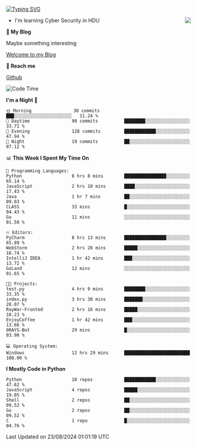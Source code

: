 [![Typing SVG](https://readme-typing-svg.herokuapp.com?font=Fira+Code&pause=1000&random=false&width=450&height=60&lines=Hello+%F0%9F%91%8B%F0%9F%8F%BB;I'm+JBNRZ)](https://git.io/typing-svg)

<a href="#">
  <img align="right" src="https://github-readme-stats.vercel.app/api?username=JBNRZ&show_icons=true&bg_color=15,f2f7fd,E0EAFC" />
</a>

- I'm learning Cyber Security in HDU

 **🌱 My Blog**

Maybe something interesting

[Welcome to my Blog](https://jbnrz.com.cn/)

 **💬 Reach me** 

[Github](https://github.com/JBNRZ)


<!--START_SECTION:waka-->
![Code Time](http://img.shields.io/badge/Code%20Time-638%20hrs%2036%20mins-blue)

**I'm a Night 🦉** 

```text
🌞 Morning                30 commits          ███░░░░░░░░░░░░░░░░░░░░░░   11.24 % 
🌆 Daytime                90 commits          ████████░░░░░░░░░░░░░░░░░   33.71 % 
🌃 Evening                128 commits         ████████████░░░░░░░░░░░░░   47.94 % 
🌙 Night                  19 commits          ██░░░░░░░░░░░░░░░░░░░░░░░   07.12 % 
```


📊 **This Week I Spent My Time On** 

```text
💬 Programming Languages: 
Python                   8 hrs 8 mins        ████████████████░░░░░░░░░   65.14 % 
JavaScript               2 hrs 10 mins       ████░░░░░░░░░░░░░░░░░░░░░   17.43 % 
Java                     1 hr 7 mins         ██░░░░░░░░░░░░░░░░░░░░░░░   09.03 % 
CLASS                    33 mins             █░░░░░░░░░░░░░░░░░░░░░░░░   04.43 % 
Go                       11 mins             ░░░░░░░░░░░░░░░░░░░░░░░░░   01.58 % 

🔥 Editors: 
PyCharm                  8 hrs 13 mins       ████████████████░░░░░░░░░   65.89 % 
WebStorm                 2 hrs 20 mins       █████░░░░░░░░░░░░░░░░░░░░   18.74 % 
IntelliJ IDEA            1 hr 42 mins        ███░░░░░░░░░░░░░░░░░░░░░░   13.72 % 
GoLand                   12 mins             ░░░░░░░░░░░░░░░░░░░░░░░░░   01.65 % 

🐱‍💻 Projects: 
test.py                  4 hrs 9 mins        ████████░░░░░░░░░░░░░░░░░   33.35 % 
index.py                 3 hrs 30 mins       ███████░░░░░░░░░░░░░░░░░░   28.07 % 
RayWar-Fronted           2 hrs 16 mins       █████░░░░░░░░░░░░░░░░░░░░   18.23 % 
EnjoyCoffee              1 hr 42 mins        ███░░░░░░░░░░░░░░░░░░░░░░   13.66 % 
0RAYS-Bot                29 mins             █░░░░░░░░░░░░░░░░░░░░░░░░   03.90 % 

💻 Operating System: 
Windows                  12 hrs 29 mins      █████████████████████████   100.00 % 
```

**I Mostly Code in Python** 

```text
Python                   10 repos            ████████████░░░░░░░░░░░░░   47.62 % 
JavaScript               4 repos             █████░░░░░░░░░░░░░░░░░░░░   19.05 % 
Shell                    2 repos             ██░░░░░░░░░░░░░░░░░░░░░░░   09.52 % 
Go                       2 repos             ██░░░░░░░░░░░░░░░░░░░░░░░   09.52 % 
C                        1 repo              █░░░░░░░░░░░░░░░░░░░░░░░░   04.76 % 
```




 Last Updated on 23/08/2024 01:01:19 UTC
<!--END_SECTION:waka-->
